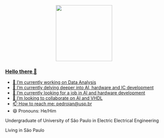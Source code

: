 <div align="center">
  <a href="https://github.com/Soneeca">
  <img height="180em" src="https://github-readme-stats.vercel.app/api/top-langs/?username=Soneeca&layout=compact&langs_count=7&theme=gruvbox"/>
</div>

### Hello there 👋

- 🔭 I’m currently working on Data Analysis
- 🌱 I’m currently delving deeper into AI, hardware and IC development
- :necktie: I’m currently looking for a job in AI and hardware development
- 👯 I’m looking to collaborate on AI and VHDL
- 📫 How to reach me: pedroian@usp.br
- 😄 Pronouns: He/Him

Undergraduate of University of São Paulo in Electric Electrical Engineering

Living in São Paulo
